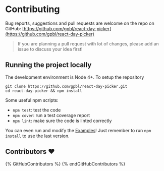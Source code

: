 # Contributing

Bug reports, suggestions and pull requests are welcome on the repo on GitHub: [https://github.com/gpbl/react-day-picker](https://github.com/gpbl/react-day-picker)

> If you are planning a pull request with lot of changes, please add an issue to discuss your idea first!

## Running the project locally

The development environment is Node 4+. To setup the repository

```
git clone https://github.com/gpbl/react-day-picker.git
cd react-day-picker && npm install
```

Some useful npm scripts:

* `npm test`: test the code
* `npm cover`: run a test coverage report
* `npm lint`: make sure the code is linted correctly

You can even run and modify the [Examples](Examples.md)! Just remember to run `npm install`
to use the last version.

## Contributors ❤️

{% GitHubContributors %}
{% endGitHubContributors %}